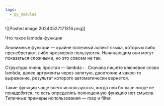 ```yaml
---
tags:
  - py_modules
---
```

![[Pasted image 20240527171316.png]]

Что такое lambda-функции

Анонимные функции — крайне полезный аспект языка, которым либо пренебрегают, либо чрезмерно пользуются. Начинающим они могут показаться сложными, но это совсем не так.

Структура очень простая — lambda <arguments>: <expression> . Сначала пишете ключевое слово lambda, далее аргументы через запятую, двоеточие и какое-то выражение, результат которого автоматически вернется.

Такие функции чаще всего используются, когда они больше нигде не понадобятся, то есть определять полноценную функцию нет смысла. Типичные примеры использования — map и filter.

